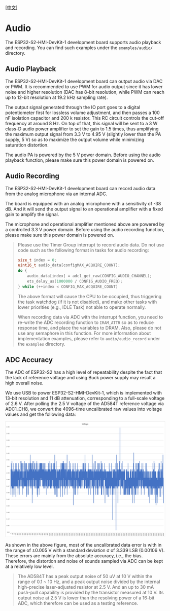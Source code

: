 [[中文]](./ESP32-S2-HMI-DevKit-1_Audio_cn.md)
# Audio

The ESP32-S2-HMI-DevKit-1 development board supports audio playback and recording. You can find such examples under the `examples/audio/` directory.

## Audio Playback

The ESP32-S2-HMI-DevKit-1 development board can output audio via DAC or PWM. It is recommended to use PWM for audio output since it has lower noise and higher resolution (DAC has 8-bit resolution, while PWM can reach up to 12-bit resolution at 19.2 kHz sampling rate).

The output signal generated through the IO port goes to a digital potentiometer first for lossless volume adjustment, and then passes a 100 nF isolation capacitor and 200 k resistor. This RC circuit controls the cut-off frequency at around 8 Hz. On top of that, this signal will be sent to a 3 W class-D audio power amplifier to set the gain to 1.5 times, thus amplifying the maximum output signal from 3.3 V to 4.95 V (slightly lower than the PA supply, 5 V) so as to maximize the output volume while minimizing saturation distortion.

The audio PA is powered by the 5 V power domain. Before using the audio playback function, please make sure this power domain is powered on. 

## Audio Recording

The ESP32-S2-HMI-DevKit-1 development board can record audio data from the analog microphone via an internal ADC.

The board is equipped with an analog microphone with a sensitivity of -38 dB. And it will send the output signal to an operational amplifier with a fixed gain to amplify the signal.

The microphone and operational amplifier mentioned above are powered by a controlled 3.3 V power domain. Before using the audio recording function, please make sure this power domain is powered on.

> Please use the Timer Group interrupt to record audio data. Do not use code such as the following format in tasks for audio recording:
>
> ```c
> size_t index = 0;
> uint16_t audio_data[configMAX_ACQUIRE_COUNT];
> do {
>     audio_data[index] = adc1_get_raw(CONFIG_AUDIO_CHANNEL);
>     ets_delay_us(1000000 / CONFIG_AUDIO_FREQ);
> } while (++index < CONFIG_MAX_ACQUIRE_COUNT)
> ```
>
> The above format will cause the CPU to be occupied, thus triggering the task watchdog (if it is not disabled), and make other tasks with lower priorities (e.g., IDLE Task) not able to operate normally.
>
> When recording data via ADC with the interrupt function, you need to re-write the ADC recording function to `IRAM_ATTR` so as to reduce response time, and place the variables to DRAM. Also, please do not use any semaphore in this function. For more information about implementation examples, please refer to `audio/audio_record` under the `examples` directory.


## ADC Accuracy

The ADC of ESP32-S2 has a high level of repeatability despite the fact that the lack of reference voltage and using Buck power supply may result a high overall noise.

We use USB to power ESP32-S2-HMI-DevKit-1, which is implemented with 13-bit resolution and 11 dB attenuation, corresponding to a full-scale voltage of 2.6 V. After polling the 2.5 V voltage of the AD584T reference voltage via ADC1_CH8, we convert the 4096-time uncalibrated raw values into voltage values and get the following data:

![ADC](_static/ADC.png)

As shown in the above figure, most of the uncalibrated data error is with in the range of ±0.005 V with a standard deviation σ of 3.339 LSB (0.00106 V). These errors are mainly from the absolute accuracy, i.e., the bias. Therefore, the distortion and noise of sounds sampled via ADC can be kept at a relatively low level.

> The AD584T has a peak output noise of 50 uV at 10 V within the range of 0.1 ~ 10 Hz, and a peak output noise divided by the internal high-precise laser-adjusted resistor at 2.5 V. And an up to 30 mA push-pull capability is provided by the transistor measured at 10 V. Its output noise at 2.5 V is lower than the resolving power of a 16-bit ADC, which therefore can be used as a testing reference.
